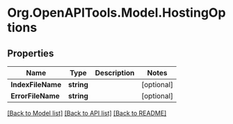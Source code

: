 
# Org.OpenAPITools.Model.HostingOptions

## Properties

Name | Type | Description | Notes
------------ | ------------- | ------------- | -------------
**IndexFileName** | **string** |  | [optional] 
**ErrorFileName** | **string** |  | [optional] 

[[Back to Model list]](../README.md#documentation-for-models)
[[Back to API list]](../README.md#documentation-for-api-endpoints)
[[Back to README]](../README.md)

